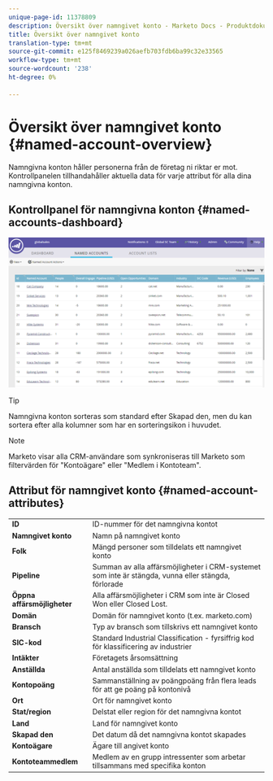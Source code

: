```yaml
---
unique-page-id: 11378809
description: Översikt över namngivet konto - Marketo Docs - Produktdokumentation
title: Översikt över namngivet konto
translation-type: tm+mt
source-git-commit: e125f8469239a026aefb703fdb6ba99c32e33565
workflow-type: tm+mt
source-wordcount: '238'
ht-degree: 0%

---
```



# Översikt över namngivet konto {#named-account-overview}

Namngivna konton håller personerna från de företag ni riktar er mot. Kontrollpanelen tillhandahåller aktuella data för varje attribut för alla dina namngivna konton.

## Kontrollpanel för namngivna konton {#named-accounts-dashboard}

![](assets/one.png)

>[!TIP]
>
>Namngivna konton sorteras som standard efter Skapad den, men du kan sortera efter alla kolumner som har en sorteringsikon i huvudet.

>[!NOTE]
>
>Marketo visar alla CRM-användare som synkroniseras till Marketo som filtervärden för &quot;Kontoägare&quot; eller &quot;Medlem i Kontoteam&quot;.

## Attribut för namngivet konto {#named-account-attributes}

<table> 
 <tbody> 
  <tr> 
   <td><strong>ID</strong></td> 
   <td>ID-nummer för det namngivna kontot</td> 
  </tr> 
  <tr> 
   <td><strong>Namngivet konto</strong></td> 
   <td>Namn på namngivet konto</td> 
  </tr> 
  <tr> 
   <td><strong>Folk</strong></td> 
   <td>Mängd personer som tilldelats ett namngivet konto</td> 
  </tr> 
  <tr> 
   <td><strong>Pipeline</strong></td> 
   <td>Summan av alla affärsmöjligheter i CRM-systemet som inte är stängda, vunna eller stängda, förlorade</td> 
  </tr> 
  <tr> 
   <td><strong>Öppna affärsmöjligheter</strong></td> 
   <td>Alla affärsmöjligheter i CRM som inte är Closed Won eller Closed Lost.</td> 
  </tr> 
  <tr> 
   <td><strong>Domän</strong></td> 
   <td>Domän för namngivet konto (t.ex. marketo.com)</td> 
  </tr> 
  <tr> 
   <td><strong>Bransch</strong></td> 
   <td>Typ av bransch som tillskrivs ett namngivet konto</td> 
  </tr> 
  <tr> 
   <td><strong>SIC-kod</strong></td> 
   <td><span><strong></strong>Standard  <strong></strong>Industrial  <strong></strong>Classification - fyrsiffrig kod för klassificering av industrier<br></span></td> 
  </tr> 
  <tr> 
   <td><strong>Intäkter</strong></td> 
   <td>Företagets årsomsättning</td> 
  </tr> 
  <tr> 
   <td><strong>Anställda</strong></td> 
   <td>Antal anställda som tilldelats ett namngivet konto</td> 
  </tr> 
  <tr> 
   <td colspan="1"><strong>Kontopoäng</strong></td> 
   <td colspan="1">Sammanställning av poängpoäng från flera leads för att ge poäng på kontonivå</td> 
  </tr> 
  <tr> 
   <td colspan="1"><strong>Ort</strong></td> 
   <td colspan="1">Ort för namngivet konto</td> 
  </tr> 
  <tr> 
   <td colspan="1"><strong>Stat/region</strong></td> 
   <td colspan="1">Delstat eller region för det namngivna kontot</td> 
  </tr> 
  <tr> 
   <td colspan="1"><strong>Land</strong></td> 
   <td colspan="1">Land för namngivet konto</td> 
  </tr> 
  <tr> 
   <td colspan="1"><strong>Skapad den</strong></td> 
   <td colspan="1">Det datum då det namngivna kontot skapades</td> 
  </tr> 
  <tr> 
   <td colspan="1"><strong>Kontoägare</strong></td> 
   <td colspan="1">Ägare till angivet konto</td> 
  </tr> 
  <tr> 
   <td colspan="1"><strong>Kontoteammedlem</strong></td> 
   <td colspan="1">Medlem av en grupp intressenter som arbetar tillsammans med specifika konton</td> 
  </tr> 
 </tbody> 
</table>
